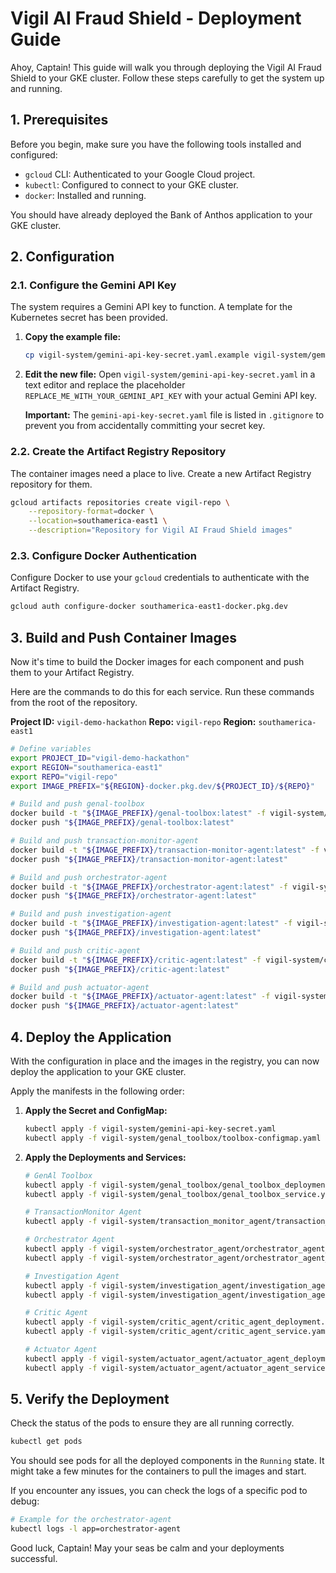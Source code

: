 # Vigil AI Fraud Shield - Deployment Guide

Ahoy, Captain! This guide will walk you through deploying the Vigil AI Fraud Shield to your GKE cluster. Follow these steps carefully to get the system up and running.

## 1. Prerequisites

Before you begin, make sure you have the following tools installed and configured:
- `gcloud` CLI: Authenticated to your Google Cloud project.
- `kubectl`: Configured to connect to your GKE cluster.
- `docker`: Installed and running.

You should have already deployed the Bank of Anthos application to your GKE cluster.

## 2. Configuration

### 2.1. Configure the Gemini API Key

The system requires a Gemini API key to function. A template for the Kubernetes secret has been provided.

1.  **Copy the example file:**
    ```bash
    cp vigil-system/gemini-api-key-secret.yaml.example vigil-system/gemini-api-key-secret.yaml
    ```

2.  **Edit the new file:**
    Open `vigil-system/gemini-api-key-secret.yaml` in a text editor and replace the placeholder `REPLACE_ME_WITH_YOUR_GEMINI_API_KEY` with your actual Gemini API key.

    **Important:** The `gemini-api-key-secret.yaml` file is listed in `.gitignore` to prevent you from accidentally committing your secret key.

### 2.2. Create the Artifact Registry Repository

The container images need a place to live. Create a new Artifact Registry repository for them.

```bash
gcloud artifacts repositories create vigil-repo \
    --repository-format=docker \
    --location=southamerica-east1 \
    --description="Repository for Vigil AI Fraud Shield images"
```

### 2.3. Configure Docker Authentication

Configure Docker to use your `gcloud` credentials to authenticate with the Artifact Registry.

```bash
gcloud auth configure-docker southamerica-east1-docker.pkg.dev
```

## 3. Build and Push Container Images

Now it's time to build the Docker images for each component and push them to your Artifact Registry.

Here are the commands to do this for each service. Run these commands from the root of the repository.

**Project ID:** `vigil-demo-hackathon`
**Repo:** `vigil-repo`
**Region:** `southamerica-east1`

```bash
# Define variables
export PROJECT_ID="vigil-demo-hackathon"
export REGION="southamerica-east1"
export REPO="vigil-repo"
export IMAGE_PREFIX="${REGION}-docker.pkg.dev/${PROJECT_ID}/${REPO}"

# Build and push genal-toolbox
docker build -t "${IMAGE_PREFIX}/genal-toolbox:latest" -f vigil-system/genal_toolbox/Dockerfile .
docker push "${IMAGE_PREFIX}/genal-toolbox:latest"

# Build and push transaction-monitor-agent
docker build -t "${IMAGE_PREFIX}/transaction-monitor-agent:latest" -f vigil-system/transaction_monitor_agent/Dockerfile .
docker push "${IMAGE_PREFIX}/transaction-monitor-agent:latest"

# Build and push orchestrator-agent
docker build -t "${IMAGE_PREFIX}/orchestrator-agent:latest" -f vigil-system/orchestrator_agent/Dockerfile .
docker push "${IMAGE_PREFIX}/orchestrator-agent:latest"

# Build and push investigation-agent
docker build -t "${IMAGE_PREFIX}/investigation-agent:latest" -f vigil-system/investigation_agent/Dockerfile .
docker push "${IMAGE_PREFIX}/investigation-agent:latest"

# Build and push critic-agent
docker build -t "${IMAGE_PREFIX}/critic-agent:latest" -f vigil-system/critic_agent/Dockerfile .
docker push "${IMAGE_PREFIX}/critic-agent:latest"

# Build and push actuator-agent
docker build -t "${IMAGE_PREFIX}/actuator-agent:latest" -f vigil-system/actuator_agent/Dockerfile .
docker push "${IMAGE_PREFIX}/actuator-agent:latest"
```

## 4. Deploy the Application

With the configuration in place and the images in the registry, you can now deploy the application to your GKE cluster.

Apply the manifests in the following order:

1.  **Apply the Secret and ConfigMap:**
    ```bash
    kubectl apply -f vigil-system/gemini-api-key-secret.yaml
    kubectl apply -f vigil-system/genal_toolbox/toolbox-configmap.yaml
    ```

2.  **Apply the Deployments and Services:**
    ```bash
    # GenAl Toolbox
    kubectl apply -f vigil-system/genal_toolbox/genal_toolbox_deployment.yaml
    kubectl apply -f vigil-system/genal_toolbox/genal_toolbox_service.yaml

    # TransactionMonitor Agent
    kubectl apply -f vigil-system/transaction_monitor_agent/transaction_monitor_agent_deployment.yaml

    # Orchestrator Agent
    kubectl apply -f vigil-system/orchestrator_agent/orchestrator_agent_deployment.yaml
    kubectl apply -f vigil-system/orchestrator_agent/orchestrator_agent_service.yaml

    # Investigation Agent
    kubectl apply -f vigil-system/investigation_agent/investigation_agent_deployment.yaml
    kubectl apply -f vigil-system/investigation_agent/investigation_agent_service.yaml

    # Critic Agent
    kubectl apply -f vigil-system/critic_agent/critic_agent_deployment.yaml
    kubectl apply -f vigil-system/critic_agent/critic_agent_service.yaml

    # Actuator Agent
    kubectl apply -f vigil-system/actuator_agent/actuator_agent_deployment.yaml
    kubectl apply -f vigil-system/actuator_agent/actuator_agent_service.yaml
    ```

## 5. Verify the Deployment

Check the status of the pods to ensure they are all running correctly.

```bash
kubectl get pods
```

You should see pods for all the deployed components in the `Running` state. It might take a few minutes for the containers to pull the images and start.

If you encounter any issues, you can check the logs of a specific pod to debug:

```bash
# Example for the orchestrator-agent
kubectl logs -l app=orchestrator-agent
```

Good luck, Captain! May your seas be calm and your deployments successful.
